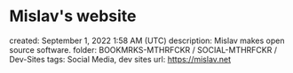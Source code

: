 # Mislav's website

created: September 1, 2022 1:58 AM (UTC)
description: Mislav makes open source software.
folder: BOOKMRKS-MTHRFCKR / SOCIAL-MTHRFCKR / Dev-Sites
tags: Social Media, dev sites
url: https://mislav.net